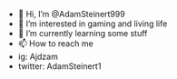 - 👋 Hi, I’m @AdamSteinert999
- 👀 I’m interested in gaming and living life 
- 🌱 I’m currently learning some stuff
- 📫 How to reach me 
- ig: Ajdzam
- twitter: AdamSteinert1

<!---
AdamSteinert999/AdamSteinert999 is a ✨ special ✨ repository because its `README.md` (this file) appears on your GitHub profile.
You can click the Preview link to take a look at your changes.
--->
